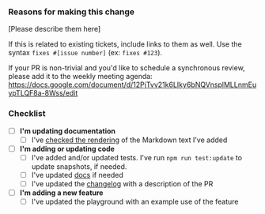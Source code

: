 ### Reasons for making this change

[Please describe them here]

If this is related to existing tickets, include links to them as well. Use the syntax `fixes #[issue number]` (ex: `fixes #123`).

If your PR is non-trivial and you'd like to schedule a synchronous review, please add it to the weekly meeting agenda: https://docs.google.com/document/d/12PjTvv21k6LIky6bNQVnsplMLLnmEuypTLQF8a-8Wss/edit

### Checklist

- [ ] **I'm updating documentation**
  - [ ] I've [checked the rendering](https://react-jsonschema-form.readthedocs.io/en/latest/#contributing) of the Markdown text I've added
- [ ] **I'm adding or updating code**
  - [ ] I've added and/or updated tests. I've run `npm run test:update` to update snapshots, if needed.
  - [ ] I've updated [docs](https://react-jsonschema-form.readthedocs.io/) if needed
  - [ ] I've updated the [changelog](https://github.com/rjsf-team/react-jsonschema-form/blob/master/CHANGELOG.md) with a description of the PR
- [ ] **I'm adding a new feature**
  - [ ] I've updated the playground with an example use of the feature
